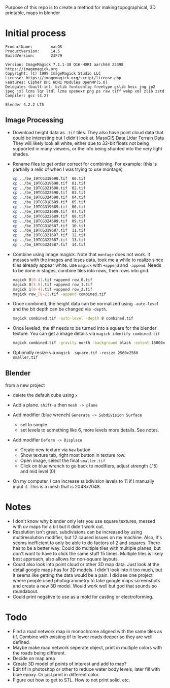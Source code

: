 Purpose of this repo is to create a method for making topographical, 3D printable, maps in blender

# Initial process

```
ProductName:		macOS
ProductVersion:		14.5
BuildVersion:		23F79

Version: ImageMagick 7.1.1-38 Q16-HDRI aarch64 22398 https://imagemagick.org
Copyright: (C) 1999 ImageMagick Studio LLC
License: https://imagemagick.org/script/license.php
Features: Cipher DPC HDRI Modules OpenMP(5.0) 
Delegates (built-in): bzlib fontconfig freetype gslib heic jng jp2 jpeg jxl lcms lqr ltdl lzma openexr png ps raw tiff webp xml zlib zstd
Compiler: gcc (4.2)

Blender 4.2.2 LTS
```

## Image Processing
- Download height data as `.tif` tiles. They also have point cloud data that could be interesting 
  but I didn't look at.
    [MassGIS Data Lidar Terrain Data](https://www.mass.gov/info-details/massgis-data-lidar-terrain-data)
  They will likely look all white, either due to 32-bit floats not being supported in many viewers, 
  or the info being shunted into the very light shades.

- Rename files to get order correct for combining. For example: (this is partially a relic of when 
  I was trying to use montage)
    ```sh
    cp ../be_19TCG318690.tif  00.tif
    cp ../be_19TCG319690.tif  01.tif
    cp ../be_19TCG321690.tif  02.tif
    cp ../be_19TCG322690.tif  03.tif
    cp ../be_19TCG324690.tif  04.tif
    cp ../be_19TCG318689.tif  05.tif
    cp ../be_19TCG319689.tif  06.tif
    cp ../be_19TCG321689.tif  07.tif
    cp ../be_19TCG322689.tif  08.tif
    cp ../be_19TCG324689.tif  09.tif
    cp ../be_19TCG318687.tif  10.tif
    cp ../be_19TCG319687.tif  11.tif
    cp ../be_19TCG321687.tif  12.tif
    cp ../be_19TCG322687.tif  13.tif
    cp ../be_19TCG324687.tif  14.tif
    ```

- Combine using image magick. Note that `montage` does not work. It messes with the images and 
  loses data, took me a while to realize since tiles already appear white. use `magick` with 
  `+append` and `-append`. Needs to be done in stages, combine tiles into rows, then rows into grid.
    ```sh
    magick 0[0-4].tif +append row_0.tif
    magick 0[5-9].tif +append row_1.tif
    magick 1[0-4].tif +append row_2.tif
    magick row_[0-2].tif -append combined.tif
    ```
- Once combined, the height data can be normalized using `-auto-level` and the bit depth can be 
  changed via `-depth`. 
    ```sh
    magick combined.tif -auto-level -depth 8 combined.tif
    ```

- Once leveled, the tif needs to be turned into a square for the blender texture. You can get a 
  image details via `magick identify combined.tif`
    ```sh
    magick combined.tif -gravity north -background black -extent 15000x15000 square.tif
    ```

- Optionally resize via `magick  square.tif -resize 2560x2560 smaller.tif`
 
## Blender
from a new project

- delete the default cube using `x`
- Add a plane. `shift-a` then `mesh -> plane`
- Add modifier (blue wrench) `Generate -> Subdivision Surface`
    - set to simple
    - set levels to something like 6, more levels more details. See notes.
- Add modifier `Deform -> Displace`
    - Create new texture via `New` button
    - Show texture tab, right most button in texture row.
    - Open image, select the final `smaller.tif`
    - Click on blue wrench to go back to modifiers, adjust strength (.15) and mid level (0)

- On my computer, I can increase subdivision levels to 11 if I manually input it. This is a mesh
  that is 2048x2048.



# Notes
- I don't know why blender only lets you use square textures, messed with uv maps for a bit but it
  didn't work out.
- Resolution isn't great. subdivisions can be increased by using multiresolution modifier, but 12 
  caused issues on my machine. Also, it's seems inefficient to only be able to do factors of 2 and 
  squares.  There has to be a better way. Could do multiple tiles with multiple planes, but don't 
  want to have to click the same stuff 15 times. Multiple tiles is likely best approach, also 
  allows for non-square layouts.
- Could also look into point cloud or other 3D map data. Just look at the detail google maps has for
  3D models. I didn't look into it too much, but it seems like getting the data would be a pain.
  I did see one project where people used photogrammetry to take google maps screenshots and
  create a new 3D model. Would work well but god that sounds so roundabout.
- Could print negative to use as a mold for casting or electroforming.

# Todo
- Find a road network map in monochrome aligned with the same tiles as tif. Combine with existing 
  tif to lower roads deeper so they are well defined.
- Maybe make road network seperate object, print in multiple colors with the roads being different.
- Decide on map area
- Create 3D model of points of interest and add to map?
- Edit tif in photoshop or other to reduce water body levels, later fill with blue epoxy. Or just
  print in different color.
- Figure out how to get to STL. How to not print solid, etc.

